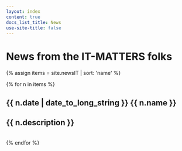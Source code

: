 ```yaml
---
layout: index
content: true
docs_list_title: News
use-site-title: false
---
```


<h1> News from the IT-MATTERS folks </h1>

{% assign items = site.newsIT | sort: 'name' %}

<div class="news-list">
  {% for n in items %}
    <h2> {{ n.date | date_to_long_string }} {{ n.name }} </h2>
    <h2> {{ n.description }} </h2>
    <br/>
  {% endfor %}
</div>
